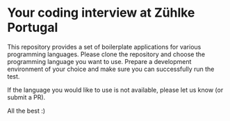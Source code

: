 # Your coding interview at Zühlke Portugal

This repository provides a set of boilerplate applications for various programming languages. Please clone the repository and choose the programming language you want to use. Prepare a development environment of your choice and make sure you can successfully run the test.

If the language you would like to use is not available, please let us know (or submit a PR).

All the best :)
